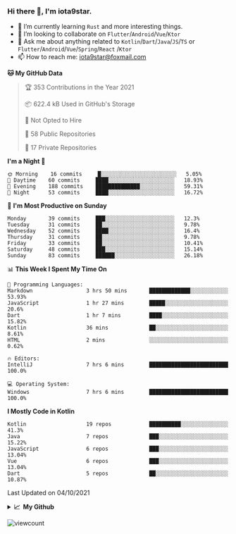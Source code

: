 ### Hi there 👋, I'm iota9star.

- 🌱 I’m currently learning `Rust` and more interesting things.
- 👯 I’m looking to collaborate on `Flutter`/`Android`/`Vue`/`Ktor`
- 💬 Ask me about anything related to `Kotlin`/`Dart`/`Java`/`JS`/`TS` or `Flutter`/`Android`/`Vue`/`Spring`/`React`
  /`Ktor`
- 📫 How to reach me: [iota9star@foxmail.com](iota9star@foxmail.com)



<!--START_SECTION:waka-->
**🐱 My GitHub Data** 

> 🏆 353 Contributions in the Year 2021
 > 
> 📦 622.4 kB Used in GitHub's Storage 
 > 
> 🚫 Not Opted to Hire
 > 
> 📜 58 Public Repositories 
 > 
> 🔑 17 Private Repositories  
 > 
**I'm a Night 🦉** 

```text
🌞 Morning    16 commits     █░░░░░░░░░░░░░░░░░░░░░░░░   5.05% 
🌆 Daytime    60 commits     ████░░░░░░░░░░░░░░░░░░░░░   18.93% 
🌃 Evening    188 commits    ██████████████░░░░░░░░░░░   59.31% 
🌙 Night      53 commits     ████░░░░░░░░░░░░░░░░░░░░░   16.72%

```
📅 **I'm Most Productive on Sunday** 

```text
Monday       39 commits     ███░░░░░░░░░░░░░░░░░░░░░░   12.3% 
Tuesday      31 commits     ██░░░░░░░░░░░░░░░░░░░░░░░   9.78% 
Wednesday    52 commits     ████░░░░░░░░░░░░░░░░░░░░░   16.4% 
Thursday     31 commits     ██░░░░░░░░░░░░░░░░░░░░░░░   9.78% 
Friday       33 commits     ██░░░░░░░░░░░░░░░░░░░░░░░   10.41% 
Saturday     48 commits     ███░░░░░░░░░░░░░░░░░░░░░░   15.14% 
Sunday       83 commits     ██████░░░░░░░░░░░░░░░░░░░   26.18%

```


📊 **This Week I Spent My Time On** 

```text
💬 Programming Languages: 
Markdown                 3 hrs 50 mins       █████████████░░░░░░░░░░░░   53.93% 
JavaScript               1 hr 27 mins        █████░░░░░░░░░░░░░░░░░░░░   20.6% 
Dart                     1 hr 7 mins         ████░░░░░░░░░░░░░░░░░░░░░   15.82% 
Kotlin                   36 mins             ██░░░░░░░░░░░░░░░░░░░░░░░   8.61% 
HTML                     2 mins              ░░░░░░░░░░░░░░░░░░░░░░░░░   0.62%

🔥 Editors: 
IntelliJ                 7 hrs 6 mins        █████████████████████████   100.0%

💻 Operating System: 
Windows                  7 hrs 6 mins        █████████████████████████   100.0%

```

**I Mostly Code in Kotlin** 

```text
Kotlin                   19 repos            ██████████░░░░░░░░░░░░░░░   41.3% 
Java                     7 repos             ███░░░░░░░░░░░░░░░░░░░░░░   15.22% 
JavaScript               6 repos             ███░░░░░░░░░░░░░░░░░░░░░░   13.04% 
Vue                      6 repos             ███░░░░░░░░░░░░░░░░░░░░░░   13.04% 
Dart                     5 repos             ██░░░░░░░░░░░░░░░░░░░░░░░   10.87%

```



 Last Updated on 04/10/2021
<!--END_SECTION:waka-->

<details>
  <summary><b>📈&nbsp;&nbsp;My Github</b></summary>
  <br>
  <img src='https://github-profile-trophy.vercel.app/?username=iota9star'>
  <img src='https://bad-apple-github-readme.vercel.app/api?show_bg=1&username=iota9star&hide_title=true'>
  <img src='http://cr-skills-chart-widget.azurewebsites.net/api/api?username=iota9star'>
</details>


![viewcount](https://count.getloli.com/get/@iota9star?theme=rule34)
